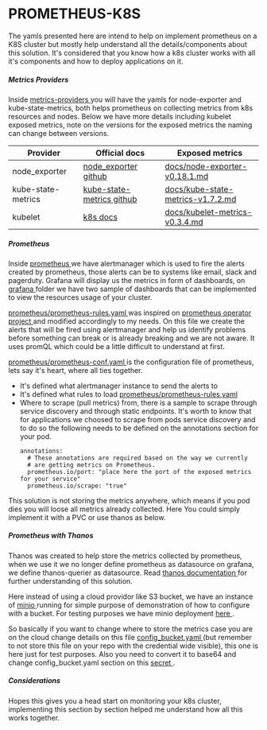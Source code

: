 # PROMETHEUS-K8S

The yamls presented here are intend to help on implement prometheus on a K8S cluster but mostly help understand all the details/components about this solution.
It's considered that you know how a k8s cluster works with all it's components and how to deploy applications on it.


##### Metrics Providers

Inside [ metrics-providers ](metrics-providers) you will have the yamls for node-exporter and kube-state-metrics, both helps prometheus on collecting metrics from k8s resources and nodes.
Below we have more details including kubelet exposed metrics, note on the versions for the exposed metrics the naming can change between versions.

| Provider | Official docs | Exposed metrics |
| ---- | ---- | ---- |
| node_exporter | [ node_exporter github ](https://github.com/prometheus/node_exporter) | [ docs/node-exporter-v0.18.1.md ](docs/node-exporter-v0.18.1.md) |
| kube-state-metrics | [ kube-state-metrics github ](https://github.com/kubernetes/kube-state-metrics) | [ docs/kube-state-metrics-v1.7.2.md ](docs/kube-state-metrics-v1.7.2.md) |
| kubelet | [ k8s docs ](https://kubernetes.io/docs/tasks/debug-application-cluster/resource-usage-monitoring/) | [ docs/kubelet-metrics-v0.3.4.md ](docs/kubelet-metrics-v0.3.4.md) |


##### Prometheus

Inside [ prometheus ](prometheus) we have alertmanager which is used to fire the alerts created by prometheus, those alerts can be to systems like email, slack and pagerduty.
Grafana will display us the metrics in form of dashboards, on [ grafana ](grafana) folder we have two sample of dashboards that can be implemented to view the resources usage of your cluster.

[ prometheus/prometheus-rules.yaml ](prometheus/prometheus-rules.yaml) was inspired on [ prometheus operator project ](https://github.com/coreos/prometheus-operator/blob/master/contrib/kube-prometheus/manifests/prometheus-rules.yaml) and modified accordingly to my needs. On this file we create the alerts that will be fired using alertmanager and help us identify problems before something can break or is already breaking and we are not aware. It uses promQL which could be a little difficult to understand at first.

[ prometheus/prometheus-conf.yaml ](prometheus/prometheus-conf.yaml) is the configuration file of prometheus, lets say it's heart, where all ties together.
  - It's defined what alertmanager instance to send the alerts to
  - It's defined what rules to load [ prometheus/prometheus-rules.yaml ](prometheus/prometheus-rules.yaml)
  - Where to scrape (pull metrics) from, there is a sample to scrape through service discovery and through static endpoints. It's worth to know that for applications we choosed to scrape from pods service discovery and to do so the following needs to be defined on the annotations section for your pod.
    ```
    annotations:
      # These annotations are required based on the way we currently
      # are getting metrics on Prometheus.
      prometheus.io/port: "place here the port of the exposed metrics for your service"
      prometheus.io/scrape: "true"
    ```

This solution is not storing the metrics anywhere, which means if you pod dies you will loose all metrics already collected. Here You could simply implement it with a PVC or use thanos as below.


##### Prometheus with Thanos

Thanos was created to help store the metrics collected by prometheus, when we use it we no longer define prometheus as datasource on grafana, we define thanos-querier as datasource.
Read [ thanos documentation ](https://thanos.io/getting-started.md/) for further understanding of this solution.

Here instead of using a cloud providor like S3 bucket, we have an instance of [ minio ](https://docs.min.io/) running for simple purpose of demonstration of how to configure with a bucket.
For testing purposes we have minio deployment [ here ](minio).

So basically if you want to change where to store the metrics case you are on the cloud change details on this file [ config_bucket.yaml ](prometheus-thanos/config_bucket.yaml) (but remember to not store this file on your repo with the credential wide visible), this one is here just for test purposes. Also you need to convert it to base64 and change config_bucket.yaml section on this [ secret ](prometheus-thanos/thanos-config-bucket.yaml).



##### Considerations
Hopes this gives you a head start on monitoring your k8s cluster, implementing this section by section helped me understand how all this works together.
